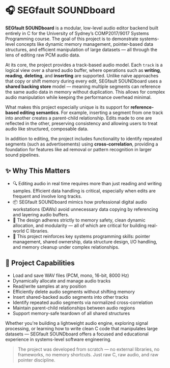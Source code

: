 # 🎧 SEGfault SOUNDboard

**SEGfault SOUNDboard** is a modular, low-level audio editor backend built entirely in C for the University of Sydney’s COMP2017/9017 Systems Programming course. The goal of this project is to demonstrate systems-level concepts like dynamic memory management, pointer-based data structures, and efficient manipulation of large datasets — all through the lens of editing raw PCM audio data.

At its core, the project provides a track-based audio model. Each `track` is a logical view over a shared audio buffer, where operations such as **writing**, **reading**, **deleting**, and **inserting** are supported. Unlike naïve approaches that copy or shift memory during every edit, SEGfault SOUNDboard uses a **shared backing store** model — meaning multiple segments can reference the same audio data in memory without duplication. This allows for complex audio manipulation while keeping the performance overhead minimal.

What makes this project especially unique is its support for **reference-based editing semantics**. For example, inserting a segment from one track into another creates a parent-child relationship. Edits made to one are reflected in the other, preserving consistency and allowing users to treat audio like structured, composable data.

In addition to editing, the project includes functionality to identify repeated segments (such as advertisements) using **cross-correlation**, providing a foundation for features like ad removal or pattern recognition in larger sound pipelines.

## ✨ Why This Matters

- 🔍 Editing audio in real time requires more than just reading and writing samples. Efficient data handling is critical, especially when edits are frequent and involve long tracks.
- 📦 SEGfault SOUNDboard mimics how professional digital audio workstations (DAWs) avoid unnecessary data copying by referencing and layering audio buffers.
- 🎯 The design adheres strictly to memory safety, clean dynamic allocation, and modularity — all of which are critical for building real-world C libraries.
- 🧠 This project reinforces key systems programming skills: pointer management, shared ownership, data structure design, I/O handling, and memory cleanup under complex relationships.

## 🚀 Project Capabilities

- Load and save WAV files (PCM, mono, 16-bit, 8000 Hz)
- Dynamically allocate and manage audio tracks
- Read/write samples at any position
- Efficiently delete audio segments without shifting memory
- Insert shared-backed audio segments into other tracks
- Identify repeated audio segments via normalized cross-correlation
- Maintain parent-child relationships between audio regions
- Support memory-safe teardown of all shared structures

Whether you're building a lightweight audio engine, exploring signal processing, or learning how to write clean C code that manipulates large datasets — SEGfault SOUNDboard offers a focused and educational experience in systems-level software engineering.

> The project was developed from scratch — no external libraries, no frameworks, no memory shortcuts. Just raw C, raw audio, and raw pointer discipline.
